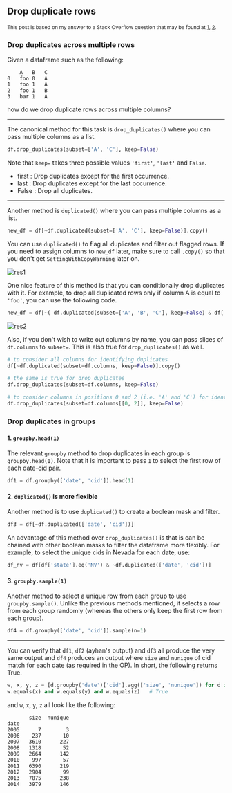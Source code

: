 ## Drop duplicate rows

<sup>This post is based on my answer to a Stack Overflow question that may be found at 
[1](https://stackoverflow.com/a/75250654/19123103),
[2](https://stackoverflow.com/a/75901274/19123103).
</sup> 

### Drop duplicates across multiple rows

Given a dataframe such as the following:

```none
    A   B   C
0   foo 0   A
1   foo 1   A
2   foo 1   B
3   bar 1   A
```
how do we drop duplicate rows across multiple columns?

---

The canonical method for this task is `drop_duplicates()` where you can pass multiple columns as a list.
```python
df.drop_duplicates(subset=['A', 'C'], keep=False)
```

Note that `keep=` takes three possible values `'first'`, `'last'` and `False`.

 - first : Drop duplicates except for the first occurrence.
 - last  : Drop duplicates except for the last occurrence.
 - False : Drop all duplicates.

---

Another method is `duplicated()` where you can pass multiple columns as a list.
```python
new_df = df[~df.duplicated(subset=['A', 'C'], keep=False)].copy()
```

You can use `duplicated()` to flag all duplicates and filter out flagged rows. If you need to assign columns to `new_df` later, make sure to call `.copy()` so that you don't get `SettingWithCopyWarning` later on.

[![res1][1]][1]


One nice feature of this method is that you can conditionally drop duplicates with it. For example, to drop all duplicated rows only if column A is equal to `'foo'`, you can use the following code.
```python
new_df = df[~( df.duplicated(subset=['A', 'B', 'C'], keep=False) & df['A'].eq('foo') )].copy()
```
[![res2][2]][2]


Also, if you don't wish to write out columns by name, you can pass slices of `df.columns` to `subset=`. This is also true for `drop_duplicates()` as well.
```python
# to consider all columns for identifying duplicates
df[~df.duplicated(subset=df.columns, keep=False)].copy()

# the same is true for drop_duplicates
df.drop_duplicates(subset=df.columns, keep=False)

# to consider columns in positions 0 and 2 (i.e. 'A' and 'C') for identifying duplicates
df.drop_duplicates(subset=df.columns[[0, 2]], keep=False)
```


### Drop duplicates in groups

#### 1. `groupby.head(1)`

The relevant `groupby` method to drop duplicates in each group is `groupby.head(1)`. Note that it is important to pass `1` to select the first row of each date-cid pair.
```python
df1 = df.groupby(['date', 'cid']).head(1)
```

#### 2. `duplicated()` is more flexible

Another method is to use `duplicated()` to create a boolean mask and filter.
```python
df3 = df[~df.duplicated(['date', 'cid'])]
```
An advantage of this method over `drop_duplicates()` is that is can be chained with other boolean masks to filter the dataframe more flexibly. For example, to select the unique cids in Nevada for each date, use:
```python
df_nv = df[df['state'].eq('NV') & ~df.duplicated(['date', 'cid'])]
```

#### 3. `groupby.sample(1)`

Another method to select a unique row from each group to use `groupby.sample()`. Unlike the previous methods mentioned, it selects a row from each group randomly (whereas the others only keep the first row from each group).
```python
df4 = df.groupby(['date', 'cid']).sample(n=1)
```

---

You can verify that `df1`, `df2` (ayhan's output) and `df3` all produce the very same output and `df4` produces an output where `size` and `nunique` of cid match for each date (as required in the OP). In short, the following returns True.
```python
w, x, y, z = [d.groupby('date')['cid'].agg(['size', 'nunique']) for d in (df1, df2, df3, df4)]
w.equals(x) and w.equals(y) and w.equals(z)   # True
```
and `w`, `x`, `y`, `z` all look like the following:
```none
       size  nunique
date        
2005      7        3
2006    237       10
2007   3610      227
2008   1318       52
2009   2664      142
2010    997       57
2011   6390      219
2012   2904       99
2013   7875      238
2014   3979      146
```

  [1]: https://i.stack.imgur.com/6W4wk.png
  [2]: https://i.stack.imgur.com/NsqJl.png